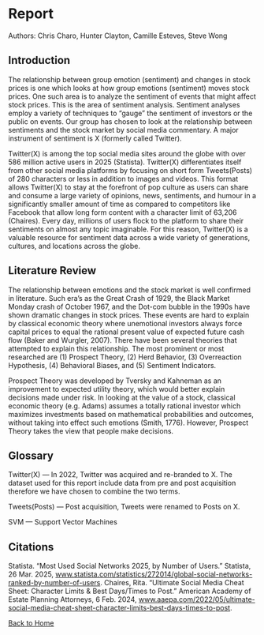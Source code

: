 # Report

Authors: Chris Charo, Hunter Clayton, Camille Esteves, Steve Wong

## Introduction
The relationship between group emotion (sentiment) and changes in stock prices is one which looks at how group emotions (sentiment) moves stock prices. One such area is to analyze the sentiment of events that might affect stock prices. This is the area of sentiment analysis. Sentiment analyses employ a variety of techniques to “gauge” the sentiment of investors or the public  on  events. Our group has chosen to look at the relationship between sentiments and the stock market by social media commentary. A major instrument of sentiment is X (formerly called Twitter).

Twitter(X) is among the top social media sites around the globe with over 586 million active users in 2025 (Statista). Twitter(X) differentiates itself from other social media platforms by focusing on short form Tweets(Posts) of 280 characters or less in addition to images and videos. This format allows Twitter(X) to stay at the forefront of pop culture as users can share and consume a large variety of opinions, news, sentiments, and humour in a significantly smaller amount of time as compared to competitors like Facebook that allow long form content with a character limit of 63,206 (Chaires). Every day, millions of users flock to the platform to share their sentiments on almost any topic imaginable. For this reason, Twitter(X) is a valuable resource for sentiment data across a wide variety of generations, cultures, and locations across the globe.

## Literature Review
The relationship between emotions and the stock market is well confirmed in literature.
Such era’s as the Great Crash of 1929, the Black Market Monday crash of October 1967, and the Dot-com bubble in the 1990s have shown dramatic changes in stock prices. These events are hard to explain by classical economic theory where unemotional investors always force capital prices to equal the rational present value of expected future cash flow (Baker and Wurgler, 2007). There have been several theories that attempted to explain this relationship. The most prominent or most researched are (1) Prospect Theory, (2) Herd Behavior, (3) Overreaction Hypothesis, (4) Behavioral Biases, and (5) Sentiment Indicators.

Prospect Theory was developed by Tversky and Kahneman as an improvement to expected utility theory, which would better explain decisions made under risk. In looking at the value of a stock, classical economic theory (e.g. Adams) assumes a totally rational investor which maximizes investments based on mathematical probabilities and outcomes, without taking into effect such emotions (Smith, 1776). However, Prospect Theory takes the view that people make decisions. 

## Glossary

Twitter(X) — In 2022, Twitter was acquired and re-branded to X. The dataset used for this report include data from pre and post acquisition therefore we have chosen to combine the two terms.

Tweets(Posts) — Post acquisition, Tweets were renamed to Posts on X.

SVM — Support Vector Machines

## Citations
Statista. “Most Used Social Networks 2025, by Number of Users.” Statista, 26 Mar. 2025, www.statista.com/statistics/272014/global-social-networks-ranked-by-number-of-users.
Chaires, Rita. “Ultimate Social Media Cheat Sheet: Character Limits & Best Days/Times to Post.” American Academy of Estate Planning Attorneys, 6 Feb. 2024, www.aaepa.com/2022/05/ultimate-social-media-cheat-sheet-character-limits-best-days-times-to-post.

[Back to Home](index.md)
